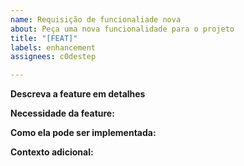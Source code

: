 ```yaml
---
name: Requisição de funcionaliade nova
about: Peça uma nova funcionalidade para o projeto
title: "[FEAT]"
labels: enhancement
assignees: c0destep

---
```


**Descreva a feature em detalhes**

<!-- Descreva a feature e suas características mais importantes. -->

**Necessidade da feature:**

<!-- Descreva o porquê da melhoria ser necessária -->

**Como ela pode ser implementada:**

<!-- Dê ideias de como a melhoria pode ser implementada no projeto -->

**Contexto adicional:**

<!-- Adicione qualquer informação adicional que achar necessária. Imagens, links etc -->
